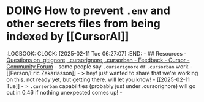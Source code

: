 # DOING How to prevent `.env` and other secrets files from being indexed by [[CursorAI]]
:LOGBOOK:
CLOCK: [2025-02-11 Tue 06:27:07]
:END:
	- ## Resources
		- [Questions on .gitignore, .cursorignore, .cursorban - Feedback - Cursor - Community Forum](https://forum.cursor.com/t/questions-on-gitignore-cursorignore-cursorban/34713/13)
			- some people say `.cursorignore` or `.cursorban` work
			- [[Person/Eric Zakariasson]]
				- > hey! just wanted to share that we’re working on this. not ready yet, but getting there. will let you know!
				- [[2025-02-11 Tue]]
					- > `.cursorban` capabilities (probably just under .cursorignore) will go out in 0.46 if nothing unexpected comes up!
		-